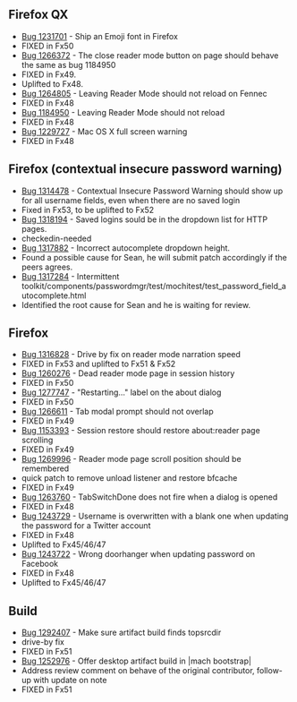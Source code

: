 ## Firefox QX

* [Bug 1231701](https://bugzil.la/1231701) - Ship an Emoji font in Firefox
 * FIXED in Fx50
* [Bug 1266372](https://bugzil.la/1266372) - The close reader mode button on page should behave the same as bug 1184950
 * FIXED in Fx49.
 * Uplifted to Fx48.
* [Bug 1264805](https://bugzil.la/1264805) - Leaving Reader Mode should not reload on Fennec
 * FIXED in Fx48
* [Bug 1184950](https://bugzil.la/1184950) - Leaving Reader Mode should not reload
 * FIXED in Fx48
* [Bug 1229727](https://bugzil.la/1229727) - Mac OS X full screen warning
 * FIXED in Fx48

## Firefox (contextual insecure password warning)

* [Bug 1314478](https://bugzil.la/1314478) - Contextual Insecure Password Warning should show up for all username fields, even when there are no saved login
 * Fixed in Fx53, to be uplifted to Fx52
* [Bug 1318194](https://bugzil.la/1318194) - Saved logins sould be in the dropdown list for HTTP pages.
 * checkedin-needed
* [Bug 1317882](https://bugzil.la/1317882) - Incorrect autocomplete dropdown height.
 * Found a possible cause for Sean, he will submit patch accordingly if the peers agrees.
* [Bug 1317284](https://bugzil.la/1317284) - Intermittent toolkit/components/passwordmgr/test/mochitest/test_password_field_autocomplete.html
 * Identified the root cause for Sean and he is waiting for review.

## Firefox

* [Bug 1316828](https://bugzil.la/1316828) - Drive by fix on reader mode narration speed
 * FIXED in Fx53 and uplifted to Fx51 & Fx52
* [Bug 1260276](https://bugzil.la/1260276) - Dead reader mode page in session history
 * FIXED in Fx50
* [Bug 1277747](https://bugzil.la/1277747) - "Restarting..." label on the about dialog
 * FIXED in Fx50
* [Bug 1266611](https://bugzil.la/1266611) - Tab modal prompt should not overlap
 * FIXED in Fx49
* [Bug 1153393](https://bugzil.la/1153393) - Session restore should restore about:reader page scrolling
 * FIXED in Fx49
* [Bug 1269996](https://bugzil.la/1269996) - Reader mode page scroll position should be remembered
 * quick patch to remove unload listener and restore bfcache
 * FIXED in Fx49
* [Bug 1263760](https://bugzil.la/1263760) - TabSwitchDone does not fire when a dialog is opened
 * FIXED in Fx48
* [Bug 1243729](https://bugzil.la/1243729) - Username is overwritten with a blank one when updating the password for a Twitter account
 * FIXED in Fx48
 * Uplifted to Fx45/46/47
* [Bug 1243722](https://bugzil.la/1243722) - Wrong doorhanger when updating password on Facebook
 * FIXED in Fx48
 * Uplifted to Fx45/46/47

## Build

* [Bug 1292407](https://bugzilla.mozilla.org/show_bug.cgi?id=1292407) - Make sure artifact build finds topsrcdir
 * drive-by fix
 * FIXED in Fx51
* [Bug 1252976](https://bugzil.la/1252976) - Offer desktop artifact build in |mach bootstrap|
 * Address review comment on behave of the original contributor, follow-up with update on note
 * FIXED in Fx51

